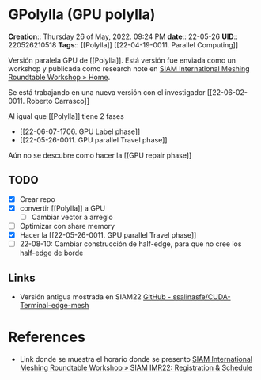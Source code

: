 # GPolylla (GPU polylla)

**Creation**::  Thursday 26 of May, 2022.  09:24 PM
**date**:: 22-05-26
**UID**:: 220526210518
**Tags**:: [[Polylla]] [[22-04-19-0011. Parallel Computing]]

Versión paralela GPU de [[Polylla]]. Está versión fue enviada como un workshop y publicada  como research note en [SIAM International Meshing Roundtable Workshop » Home](https://internationalmeshingroundtable.com). 

Se está trabajando en una nueva versión con el investigador [[22-06-02-0011. Roberto Carrasco]] 

Al igual que [[Polylla]] tiene 2 fases

- [[22-06-07-1706. GPU Label phase]]
- [[22-05-26-0011. GPU parallel Travel phase]]

Aún no se descubre como hacer la [[GPU repair phase]]

## TODO

- [x] Crear repo
- [x] convertir [[Polylla]] a GPU
	- [ ] Cambiar vector a arreglo
- [ ] Optimizar con share memory
- [x] Hacer la [[22-05-26-0011. GPU parallel Travel phase]]
- [ ] 22-08-10: Cambiar construcción de half-edge, para que no cree los half-edge de borde

## Links
- Versión antigua mostrada en SIAM22 [GitHub - ssalinasfe/CUDA-Terminal-edge-mesh](https://github.com/ssalinasfe/CUDA-Terminal-edge-mesh)

# References
- Link donde se muestra el horario donde se presento [SIAM International Meshing Roundtable Workshop » SIAM IMR22: Registration & Schedule](https://internationalmeshingroundtable.com/imr30/registration/)